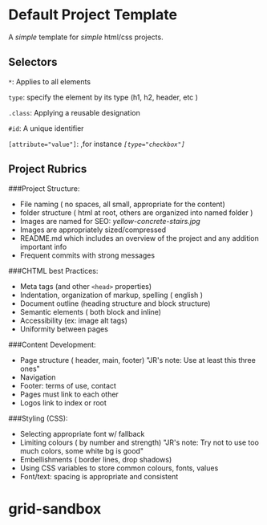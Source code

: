 # Default Project Template

A _simple_ template for _simple_ html/css projects.


## Selectors

`*`: Applies to all elements

`type`: specify the element by its type (h1, h2, header, etc ) 

`.class`: Applying a reusable designation 

`#id`: A unique identifier 

`[attribute="value"]`: ,for instance _<code>[type="checkbox"]</code>_ 

## Project Rubrics

###Project Structure:
  - File naming ( no spaces, all small, appropriate for the content)
  - folder structure ( html at root, others are organized into named folder ) 
  - Images are named for SEO: _yellow-concrete-stairs.jpg_
  - Images are appropriately sized/compressed
  - README.md which includes an overview of the project and any addition important info
  - Frequent commits with strong messages

###CHTML best Practices:
  - Meta tags (and other `<head>` properties)
  - Indentation, organization of markup, spelling ( english )
  - Document outline (heading structure and block structure)
  - Semantic elements ( both block and inline)
  - Accessibility (ex: image alt tags)
  - Uniformity between pages

 ###Content Development:
  - Page structure ( header, main, footer) "JR's note: Use at least this three ones"
  - Navigation
  - Footer: terms of use, contact
  - Pages must link to each other
  - Logos link to index or root

 ###Styling (CSS):
  - Selecting appropriate font w/ fallback
  - Limiting colours ( by number and strength) "JR's note: Try not to use too much colors, some white bg is good"
  - Embellishments ( border lines, drop shadows) 
  - Using CSS variables to store common colours, fonts, values
  - Font/text: spacing is appropriate and consistent
# grid-sandbox
